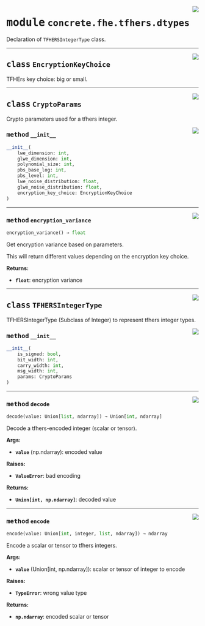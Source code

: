 <!-- markdownlint-disable -->

<a href="../../frontends/concrete-python/concrete/fhe/tfhers/dtypes.py#L0"><img align="right" style="float:right;" src="https://img.shields.io/badge/-source-cccccc?style=flat-square"></a>

# <kbd>module</kbd> `concrete.fhe.tfhers.dtypes`
Declaration of `TFHERSIntegerType` class. 



---

<a href="../../frontends/concrete-python/concrete/fhe/tfhers/dtypes.py#L14"><img align="right" style="float:right;" src="https://img.shields.io/badge/-source-cccccc?style=flat-square"></a>

## <kbd>class</kbd> `EncryptionKeyChoice`
TFHErs key choice: big or small. 





---

<a href="../../frontends/concrete-python/concrete/fhe/tfhers/dtypes.py#L21"><img align="right" style="float:right;" src="https://img.shields.io/badge/-source-cccccc?style=flat-square"></a>

## <kbd>class</kbd> `CryptoParams`
Crypto parameters used for a tfhers integer. 

<a href="../../frontends/concrete-python/concrete/fhe/tfhers/dtypes.py#L33"><img align="right" style="float:right;" src="https://img.shields.io/badge/-source-cccccc?style=flat-square"></a>

### <kbd>method</kbd> `__init__`

```python
__init__(
    lwe_dimension: int,
    glwe_dimension: int,
    polynomial_size: int,
    pbs_base_log: int,
    pbs_level: int,
    lwe_noise_distribution: float,
    glwe_noise_distribution: float,
    encryption_key_choice: EncryptionKeyChoice
)
```








---

<a href="../../frontends/concrete-python/concrete/fhe/tfhers/dtypes.py#L53"><img align="right" style="float:right;" src="https://img.shields.io/badge/-source-cccccc?style=flat-square"></a>

### <kbd>method</kbd> `encryption_variance`

```python
encryption_variance() → float
```

Get encryption variance based on parameters. 

This will return different values depending on the encryption key choice. 



**Returns:**
 
 - <b>`float`</b>:  encryption variance 


---

<a href="../../frontends/concrete-python/concrete/fhe/tfhers/dtypes.py#L97"><img align="right" style="float:right;" src="https://img.shields.io/badge/-source-cccccc?style=flat-square"></a>

## <kbd>class</kbd> `TFHERSIntegerType`
TFHERSIntegerType (Subclass of Integer) to represent tfhers integer types. 

<a href="../../frontends/concrete-python/concrete/fhe/tfhers/dtypes.py#L106"><img align="right" style="float:right;" src="https://img.shields.io/badge/-source-cccccc?style=flat-square"></a>

### <kbd>method</kbd> `__init__`

```python
__init__(
    is_signed: bool,
    bit_width: int,
    carry_width: int,
    msg_width: int,
    params: CryptoParams
)
```








---

<a href="../../frontends/concrete-python/concrete/fhe/tfhers/dtypes.py#L172"><img align="right" style="float:right;" src="https://img.shields.io/badge/-source-cccccc?style=flat-square"></a>

### <kbd>method</kbd> `decode`

```python
decode(value: Union[list, ndarray]) → Union[int, ndarray]
```

Decode a tfhers-encoded integer (scalar or tensor). 



**Args:**
 
 - <b>`value`</b> (np.ndarray):  encoded value 



**Raises:**
 
 - <b>`ValueError`</b>:  bad encoding 



**Returns:**
 
 - <b>`Union[int, np.ndarray]`</b>:  decoded value 

---

<a href="../../frontends/concrete-python/concrete/fhe/tfhers/dtypes.py#L134"><img align="right" style="float:right;" src="https://img.shields.io/badge/-source-cccccc?style=flat-square"></a>

### <kbd>method</kbd> `encode`

```python
encode(value: Union[int, integer, list, ndarray]) → ndarray
```

Encode a scalar or tensor to tfhers integers. 



**Args:**
 
 - <b>`value`</b> (Union[int, np.ndarray]):  scalar or tensor of integer to encode 



**Raises:**
 
 - <b>`TypeError`</b>:  wrong value type 



**Returns:**
 
 - <b>`np.ndarray`</b>:  encoded scalar or tensor 


